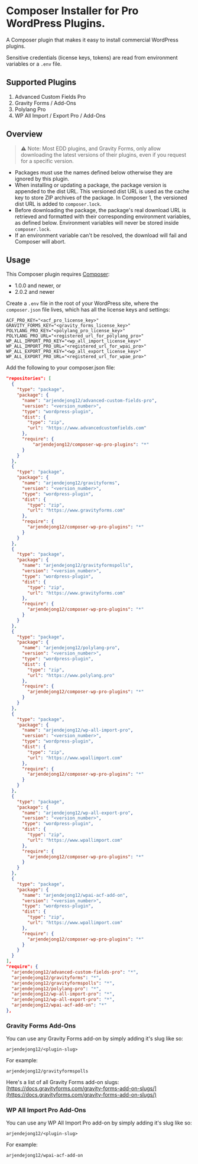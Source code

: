 # Composer Installer for Pro WordPress Plugins.

A Composer plugin that makes it easy to install commercial WordPress plugins.

Sensitive credentials (license keys, tokens) are read from environment variables or a `.env` file.

## Supported Plugins

1. Advanced Custom Fields Pro
2. Gravity Forms / Add-Ons
3. Polylang Pro
4. WP All Import / Export Pro / Add-Ons

## Overview

> ⚠️ Note: Most EDD plugins, and Gravity Forms, only allow downloading the latest versions of their plugins, even if you request for a specific version.

- Packages must use the names defined below otherwise they are ignored by this plugin.
- When installing or updating a package, the package version is appended to the dist URL.
  This versioned dist URL is used as the cache key to store ZIP archives of the package.
  In Composer 1, the versioned dist URL is added to `composer.lock`.
- Before downloading the package, the package's real download URL is retrieved and formatted with their corresponding environment variables, as defined below.
  Environment variables will never be stored inside `composer.lock`.
- If an environment variable can't be resolved, the download will fail and Composer will abort.

## Usage

This Composer plugin requires [Composer](https://getcomposer.org/):

- 1.0.0 and newer, or
- 2.0.2 and newer

Create a `.env` file in the root of your WordPress site, where the `composer.json` file lives, which has all the license keys and settings:

```
ACF_PRO_KEY="<acf_pro_license_key>"
GRAVITY_FORMS_KEY="<gravity_forms_license_key>"
POLYLANG_PRO_KEY="<polylang_pro_license_key>"
POLYLANG_PRO_URL="<registered_url_for_polylang_pro>"
WP_ALL_IMPORT_PRO_KEY="<wp_all_import_license_key>"
WP_ALL_IMPORT_PRO_URL="<registered_url_for_wpai_pro>"
WP_ALL_EXPORT_PRO_KEY="<wp_all_export_license_key>"
WP_ALL_EXPORT_PRO_URL="<registered_url_for_wpae_pro>"
```

Add the following to your composer.json file:

```json
"repositories": [
  {
    "type": "package",
    "package": {
      "name": "arjendejong12/advanced-custom-fields-pro",
      "version": "<version_number>",
      "type": "wordpress-plugin",
      "dist": {
        "type": "zip",
        "url": "https://www.advancedcustomfields.com"
      },
      "require": {
          "arjendejong12/composer-wp-pro-plugins": "*"
      }
    }
  },
  {
    "type": "package",
    "package": {
      "name": "arjendejong12/gravityforms",
      "version": "<version_number>",
      "type": "wordpress-plugin",
      "dist": {
        "type": "zip",
        "url": "https://www.gravityforms.com"
      },
      "require": {
        "arjendejong12/composer-wp-pro-plugins": "*"
      }
    }
  },
  {
    "type": "package",
    "package": {
      "name": "arjendejong12/gravityformspolls",
      "version": "<version_number>",
      "type": "wordpress-plugin",
      "dist": {
        "type": "zip",
        "url": "https://www.gravityforms.com"
      },
      "require": {
        "arjendejong12/composer-wp-pro-plugins": "*"
      }
    }
  },
  {
    "type": "package",
    "package": {
      "name": "arjendejong12/polylang-pro",
      "version": "<version_number>",
      "type": "wordpress-plugin",
      "dist": {
        "type": "zip",
        "url": "https://www.polylang.pro"
      },
      "require": {
        "arjendejong12/composer-wp-pro-plugins": "*"
      }
    }
  },
  {
    "type": "package",
    "package": {
      "name": "arjendejong12/wp-all-import-pro",
      "version": "<version_number>",
      "type": "wordpress-plugin",
      "dist": {
        "type": "zip",
        "url": "https://www.wpallimport.com"
      },
      "require": {
        "arjendejong12/composer-wp-pro-plugins": "*"
      }
    }
  },
  {
    "type": "package",
    "package": {
      "name": "arjendejong12/wp-all-export-pro",
      "version": "<version_number>",
      "type": "wordpress-plugin",
      "dist": {
        "type": "zip",
        "url": "https://www.wpallimport.com"
      },
      "require": {
        "arjendejong12/composer-wp-pro-plugins": "*"
      }
    }
  },
  {
    "type": "package",
    "package": {
      "name": "arjendejong12/wpai-acf-add-on",
      "version": "<version_number>",
      "type": "wordpress-plugin",
      "dist": {
        "type": "zip",
        "url": "https://www.wpallimport.com"
      },
      "require": {
        "arjendejong12/composer-wp-pro-plugins": "*"
      }
    }
  }
],
"require": {
  "arjendejong12/advanced-custom-fields-pro": "*",
  "arjendejong12/gravityforms": "*",
  "arjendejong12/gravityformspolls": "*",
  "arjendejong12/polylang-pro": "*",
  "arjendejong12/wp-all-import-pro": "*",
  "arjendejong12/wp-all-export-pro": "*",
  "arjendejong12/wpai-acf-add-on": "*"
},
```

### Gravity Forms Add-Ons

You can use any Gravity Forms add-on by simply adding it's slug like so:

`arjendejong12/<plugin-slug>`

For example:

`arjendejong12/gravityformspolls`

Here's a list of all Gravity Forms add-on slugs: [https://docs.gravityforms.com/gravity-forms-add-on-slugs/](https://docs.gravityforms.com/gravity-forms-add-on-slugs/)

### WP All Import Pro Add-Ons

You can use any WP All Import Pro add-on by simply adding it's slug like so:

`arjendejong12/<plugin-slug>`

For example:

`arjendejong12/wpai-acf-add-on`
